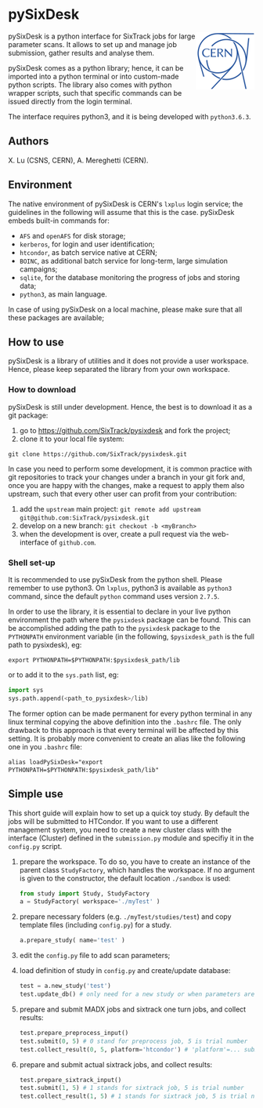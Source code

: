 # pySixDesk

<img src="CERN-logo.png" align="right">

pySixDesk is a python interface for SixTrack jobs for large parameter scans.
It allows to set up and manage job submission, gather results and analyse them.

pySixDesk comes as a python library; hence, it can be imported into a python terminal or into custom-made python scripts.
The library also comes with python wrapper scripts, such that specific commands can be issued directly from the login terminal.

The interface requires python3, and it is being developed with `python3.6.3`.

## Authors

X.&nbsp;Lu (CSNS, CERN),
A.&nbsp;Mereghetti (CERN).

## Environment

The native environment of pySixDesk is CERN's `lxplus` login service; the guidelines in the following will assume that this is the case.
pySixDesk embeds built-in commands for:
   * `AFS` and `openAFS` for disk storage;
   * `kerberos`, for login and user identification;
   * `htcondor`, as batch service native at CERN;
   * `BOINC`, as additional batch service for long-term, large simulation campaigns;
   * `sqlite`, for the database monitoring the progress of jobs and storing data;
   * `python3`, as main language.
   
In case of using pySixDesk on a local machine, please make sure that all these packages are available;

## How to use

pySixDesk is a library of utilities and it does not provide a user workspace.
Hence, please keep separated the library from your own workspace.

### How to download
pySixDesk is still under development. Hence, the best is to download it as a git package:
   1. go to https://github.com/SixTrack/pysixdesk and fork the project;
   1. clone it to your local file system:
   ```shell
git clone https://github.com/SixTrack/pysixdesk.git
```

In case you need to perform some development, it is common practice with git repositories to track your changes under a branch in your git fork and, once you are happy with the changes, make a request to apply them also upstream, such that every other user can profit from your contribution:
   1. add the `upstream` main project: `git remote add upstream git@github.com:SixTrack/pysixdesk.git`
   1. develop on a new branch: `git checkout -b <myBranch>`
   1. when the development is over, create a pull request via the web-interface of `github.com`.

### Shell set-up
It is recommended to use pySixDesk from the python shell.
Please remember to use python3.
On `lxplus`, python3 is available as `python3` command, since the default `python` command uses version `2.7.5`.

In order to use the library, it is essential to declare in your live python environment the path where the `pysixdesk` package can be found.
This can be accomplished adding the path to the `pysixdesk` package to the `PYTHONPATH` environment variable (in the following, `$pysixdesk_path` is the full path to pysixdesk), eg:
```shell
export PYTHONPATH=$PYTHONPATH:$pysixdesk_path/lib
```
or to add it to the `sys.path` list, eg:
```python
import sys
sys.path.append(<path_to_pysixdesk>/lib)
```
The former option can be made permanent for every python terminal in any linux terminal copying the above definition into the ```.bashrc``` file.
The only drawback to this approach is that every terminal will be affected by this setting.
It is probably more convenient to create an alias like the following one in you ```.bashrc``` file:
```shell
alias loadPySixDesk="export PYTHONPATH=$PYTHONPATH:$pysixdesk_path/lib"
```

## Simple use
This short guide will explain how to set up a quick toy study.
By default the jobs will be submitted to HTCondor. If you want to use a different management system, you need to create a new cluster class with the interface (Cluster) defined in the `submission.py` module and specifiy it in the `config.py` script.

   1. prepare the workspace. To do so, you have to create an instance of the parent class `StudyFactory`, which handles the workspace. If no argument is given to the constructor, the default location `./sandbox` is used:
   
      ```python
      from study import Study, StudyFactory
      a = StudyFactory( workspace='./myTest' )
      ```
   
   1. prepare necessary folders (e.g. `./myTest/studies/test`) and copy template files (including `config.py`) for a study.
   
      ```python
      a.prepare_study( name='test' )
      ```
   
   1. edit the `config.py` file to add scan parameters;
   
   1. load definition of study in `config.py` and create/update database:
   
      ```python
      test = a.new_study('test')
      test.update_db() # only need for a new study or when parameters are changed
      ```

   1. prepare and submit MADX jobs and sixtrack one turn jobs, and collect results:
   
      ```python
      test.prepare_preprocess_input()
      test.submit(0, 5) # 0 stand for preprocess job, 5 is trial number 
      test.collect_result(0, 5, platform='htcondor') # 'platform'=... submits a collection job to HTCondor
      ```

   1. prepare and submit actual sixtrack jobs, and collect results:

      ```python
      test.prepare_sixtrack_input()
      test.submit(1, 5) # 1 stands for sixtrack job, 5 is trial number 
      test.collect_result(1, 5) # 1 stands for sixtrack job, 5 is trial number 
      ```

